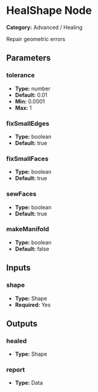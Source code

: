 
# HealShape Node

**Category:** Advanced / Healing

Repair geometric errors

## Parameters


### tolerance
- **Type:** number
- **Default:** 0.01
- **Min:** 0.0001
- **Max:** 1



### fixSmallEdges
- **Type:** boolean
- **Default:** true





### fixSmallFaces
- **Type:** boolean
- **Default:** true





### sewFaces
- **Type:** boolean
- **Default:** true





### makeManifold
- **Type:** boolean
- **Default:** false





## Inputs


### shape
- **Type:** Shape
- **Required:** Yes



## Outputs


### healed
- **Type:** Shape



### report
- **Type:** Data




